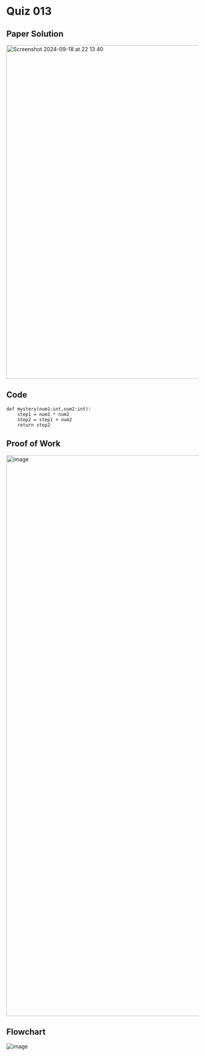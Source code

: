 # Quiz 013

## Paper Solution

<img width="875" alt="Screenshot 2024-09-18 at 22 13 40" src="https://github.com/user-attachments/assets/4074a7ef-982e-400c-a919-131787d93421">

## Code 

```
def mystery(num1:int,num2:int):
    step1 = num1 * num2
    step2 = step1 + num2
    return step2
```
## Proof of Work

<img width="1470" alt="image" src="https://github.com/user-attachments/assets/9ccbb0d4-b85a-4501-90d4-7745f6aca002">

## Flowchart

![image](https://github.com/user-attachments/assets/0914f0de-6903-42f9-a05c-30384a120988)


